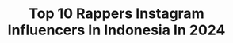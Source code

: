 ---
title: Top 10 Rappers Instagram Influencers In Indonesia In 2024
description: >-
  Find top rappers Instagram influencers in Indonesia in 2024. Most popular hashtags: #hiphop #rap #indonesia #jakarta.
platform: Instagram
hits: 42
text_top: See the top-rated Instagram profiles on inBeat.
text_bottom: inBeat has 42 Instagram influencers like this in Indonesia for you to work with.
profiles:
  - username: "liquidsilva"
    fullname: >-
      LIQUID SILVA
    bio: >-
      🇨🇦🇮🇩 rapper / songwriter / director who loves making comedy ! Also follow @liquidsilvaofficial. Part of @packagecollective @inspire.artistry
    location: "Indonesia"
    followers: 50998
    engagement: 311
    commentsToLikes: 0.045558
    id: ck15tud2ijy2o0i199gol6oss
    verified: true
    hashtags: "#dagelan, #lucubanget, #brazilianbass, #ngakaksehat"
  - username: "jesiccajaness"
    fullname: >-
      Jesicca Janesinsia
    bio: >-
      🇸🇬 X 🇮🇩 Rapper • Choreographer • Dancer Founder of @hola.ladies @hola.boyss Queen BadRaw @queenbadraw.scratch Stream “HIGHER” on all platforms 👇🏻
    location: "Indonesia"
    followers: 45403
    engagement: 100
    commentsToLikes: 0.040946
    id: ck5q0ql6x79xu0i115ue8t8fk
    verified: false
    hashtags: "#pepsodentbaru, #scratch, #souljaaura, #artwork"
  - username: "mas.gib"
    fullname: >-
      MASGIB | Music & Lifestyle
    bio: >-
      🎹 Composer & Rapper 🎬 Creative Director 🕴🏻Boosting Mood Lo W/ Black Music Vibes 👌Escalate Your Clothing Brand #eastavibe 💻DM for Business
    location: "Indonesia"
    followers: 102595
    engagement: 24
    commentsToLikes: 0.021571
    id: ck0tu0jrn53kd0i19ow2sl6m3
    verified: false
    hashtags: "#voy, #eastimewamusic, #harusnikahgib, #nyantaibantai"
  - username: "jeritaufik"
    fullname: >-
      Jeri Taufik Lizam
    bio: >-
      Rapper | Film Director | Content Creator | Digital Preneur YOUTUBE : Kamar JERI What’s Good TV Founder : Plix-U Films Production
    location: "Indonesia"
    followers: 178025
    engagement: 617
    commentsToLikes: 0.030423
    id: ck5c8hr2j9id30i11w9ce9tc1
    verified: false
    hashtags: "#gadramagamakan, #kamarjeri, #whatsgoodtv, #freestyle"
  - username: "dohyon.x173"
    fullname: >-
      Nam Dohyon 남도현 BAE173 & X1
    bio: >-
      —fɑnstɑgrɑm ↪for #BAE173 & #엑스원's maknae,main rapper #남도현↩ ⤴2004.11.10⤵ `Dodo♡ `H&D `X1#엑스원 `MBK Ent. `ONE IT #원잇 `Dwaegaldan🍼 `International, 🇮🇩🇰🇷
    location: "Indonesia"
    followers: 79919
    engagement: 274
    commentsToLikes: 0.004250
    id: ck0vxbffzy2w50i19ushqhd6c
    verified: false
    hashtags: "#dohyon, #x1, #bae173, #rememberx1always"
  - username: "nalello"
    fullname: >-
      nael tjin
    bio: >-
      🅰 DJJ - JKT 📍 Producer 🎧 Songwriter 🎼 Rapper 🎤 #asikinbelakanglayar @allgoodmusic.ina @nalello_beat New Song 👇👇👇 ( CUEK REMIX )
    location: "Indonesia"
    followers: 5691
    engagement: 779
    commentsToLikes: 0.113164
    id: ck139o4s9ma8p0i19mo5n83ei
    verified: false
    hashtags: "#asikinbelakanglayar, #covid19, #papua, #newsingle"
  - username: "samurai_reject"
    fullname: >-
      ジョーイ
    bio: >-
      🎤 Voice Actor Indonesia 📩 samuraireject@gmail.com Main rapper of @obakahito Treasure - ORANGE (Indo Ver) COVER 👇🏻
    location: "Indonesia"
    followers: 18888
    engagement: 594
    commentsToLikes: 0.021239
    id: ck0tsy09i0eaa0i19cfff35yc
    verified: false
    hashtags: "#samuraireject2021, #voiceacting, #voiceactor, #samuraireject"
  - username: "itsyacko"
    fullname: >-
      Yacko
    bio: >-
      A college lecturer & a rapper |@flavs.id | @handsoffid | Contact: Gita +628159002313 | New Single Pitutur OUT NOW👇🏽👇🏽
    location: "Indonesia"
    followers: 27417
    engagement: 282
    commentsToLikes: 0.031311
    id: ck55nxtau77t70i11tkthi1az
    verified: false
    hashtags: "#pitutur, #muztang, #yacko, #pumasuede"
  - username: "killthedj"
    fullname: >-
      Marzuki Mohammad
    bio: >-
      Petani Urban x Rapper Agraris | @jhf_no.1 @sedulur.katalog @ud.anarkisari
    location: "Indonesia"
    followers: 73443
    engagement: 438
    commentsToLikes: 0.010382
    id: ck1372m659gmx0i198akmdu5s
    verified: true
    hashtags: "#vaksingratis, #kewerkewer, #kopadkopid, #sony"
  - username: "fatbrotherhood"
    fullname: >-
      YUSRI DIAZ DARMAWAN
    bio: >-
      OWNER: @surya_jewelry GOLD & SILVER RAPPER song writer MANAGER : +6282385267976 (@andhikarahmadhanr) CEK YOUTUBE
    location: "Indonesia"
    followers: 2986
    engagement: 1048
    commentsToLikes: 0.051456
    id: ck6u8v0u5tuiq0j71k3vik75y
    verified: false
    hashtags: "#pubg, #pubgmobile, #fatbrotherhood, #sukomakan"
---